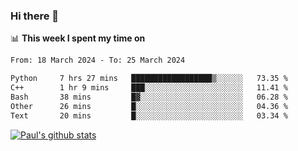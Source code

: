### Hi there 👋

📊 **This week I spent my time on**
<!--START_SECTION:waka-->

```txt
From: 18 March 2024 - To: 25 March 2024

Python     7 hrs 27 mins   ██████████████████▒░░░░░░   73.35 %
C++        1 hr 9 mins     ███░░░░░░░░░░░░░░░░░░░░░░   11.41 %
Bash       38 mins         █▓░░░░░░░░░░░░░░░░░░░░░░░   06.28 %
Other      26 mins         █░░░░░░░░░░░░░░░░░░░░░░░░   04.36 %
Text       20 mins         █░░░░░░░░░░░░░░░░░░░░░░░░   03.34 %
```

<!--END_SECTION:waka-->


[![Paul's github stats](https://github-readme-stats.vercel.app/api?username=mickeyouyou&theme=dracula&show_icons=true)](https://github.com/anuraghazra/github-readme-stats)
